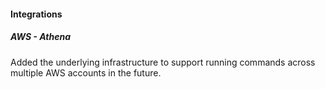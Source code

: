 
#### Integrations

##### AWS - Athena

Added the underlying infrastructure to support running commands across multiple AWS accounts in the future.